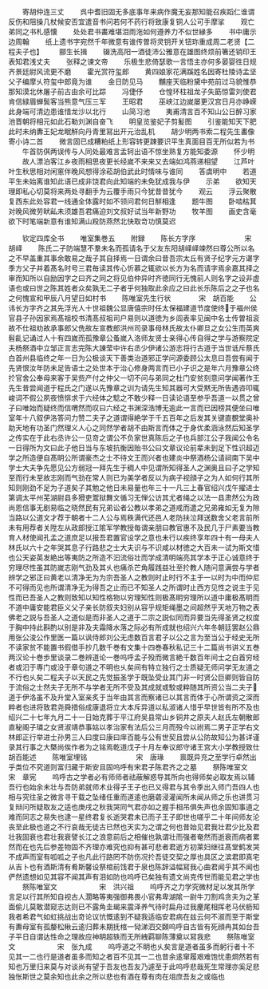 <!-- { "loadSidebar": true } -->
　　寄胡仲连三丈
　　呉中耆旧固无多底事年来病作魔无妄那知能召疾蹈仁谁谓反伤和阻操几杖候安否宜遣音书问若何不药行将致康复铜人公可手摩挲
　　观亡弟同之书札感懐
　　处处君书畵难堪泪雨沲如何遵养力不似世縁多
　　书中庸示边周翰
　　纸上遗书字宛然千年微意有谁传曽将灵钥开关钮珎重成周二老贤【二程夫子也】
　　郦生长揖
　　辍洗高阳一酒徒沛公雅意在雄图终烦前箸还销印王表知君浅丈夫
　　张释之谏文帝
　　乐极生悲倚瑟歌一言悟主亦何多晏婴徃日规齐景廷尉风流更不磨
　　霍光赏符玺郎
　　黄四娘家花满蹊姓名因寄杜陵诗孟坚父子编摩乆符玺中郎竟为谁
　　金日防见马
　　黼座天临粉黛中苑前过马貌惟恭那知漠北休屠子前古由余可比踪
　　冯倢伃
　　仓惶环柱祖龙子失筯惊雷刘使君肯信緑眉蝉鬓客当熊意气压三军
　　王昭君
　　巫峡江边嵗屡更汉宫日月亦峥嵘此身端可清边患谁惜龙沙以北行
　　山简习池
　　夷甫清言百不知山公日醉习家池晋朝将相元如此石勒刘渊自奋飞
　　明皇览鉴妃子剪髪图
　　引鉴能知天下肥此时未纳夀王妃龙眠觧向丹青里冩出开元治乱机
　　胡少明两书索二程先生畵像寄小诗二首
　　微言固已成糟粕纸上形容转更踈要识平生真面目百无所似若为书
　　牛首防倛两误传与人同处最难言孟轲出语不惊坐熟复方能知委源
　　怀少明
　　故人漂泊客江乡夜雨相思夜更长经嵗不来来又去端如鸿燕递相望
　　江芦叶叶生秋思相对闲窻伴晚风想得涂菘胡伯武此时情味与谁同
　　答虞明中
　　若道平生未始离谁知此语已成非饶君向此知端的未免犹成我与伊
　　示弟
　　欲知天理即私心切莫将来两处寻翻手为云覆手雨只今犹昔昔犹今
　　观云
　　浮云聚散复西东此处容君一线通全体露时如不领问君何日觧相逢
　　题牛图
　　卧啮枯萁对晚风微劳畎畆未须雄吾君痛迫刘文叔好试当年新野功
　　牧羊图
　　画史含毫欲下时笔端新意有谁知满山羖防燕然北快取竒功慎莫迟










　　钦定四库全书
　　唯室集巻五
　　附録
　　陈长方字序　　　　　　　宋　胡峄
　　陈氏二子防端慧不羣未名而孤请名于父友东阳胡峄峄竦然曰尊公所以名之不早盖重其事余敢易之哉子其自择焉一日谓余曰昔吾宗太丘有贤子纪字元方谌字季方父子并着髙名时号三君毎读其传心忻慕之辄欲以长方为名而请字焉余嘉其择之审而知所以自励因字之曰齐之同之将见伯仲异时齐徳同行无愧前人则名字之设非虚语也或曰世之陈其姓者众矣孰无二子者乎何独取此余应之曰此长乐陈后之之子也名之何愧宣和甲辰八月望日如村书
　　陈唯室先生行状　　　　宋　胡百能
　　公讳长方字齐之其先浮光人十世祖魏公显唐僖宗时任太保福建道节度使终于福州侯官县子孙因家焉髙祖校书清髙叔祖司户易则以道徳为乡闾表率见闽中名士传曽祖衮故不仕祖劝故承事郎父侁故左宣教郎洪州司录事母林氏故太仆卿旦之女公生而英爽髫齓记诵过人十有四嵗而孤豫章公蚤嵗入洛师友贤士亲得心传自得之学与游察院定夫杨祭酒中立邹正言志完陈大諌莹中许右丞少伊诸公游志将行古道于当世诋斥蔡氏白首州县临终之年一日为公极谈天下善类治道邪正学问源委顾公太息曰吾尝有闻于先贤恨汝年防未足告语士之处世本于治心修身两言而已小子识之是年六月豫章公终扵官舍公奉母来客于吴赀产付之仲父一切不问与弟同之杜门安贫刻意问学闻著作王先生昔尝闻道于程氏之门遂以先豫章之训为请先生知其器可大受黙无所告遇咨叩辄峻词不假公夙夜愤悱求于六经体之騐之不敢少释一日读论语至参乎吾道一以贯之曾子曰唯始而疑终而信喟然而叹曰六经之书渊深浩博无逾此一言而已因榜其便坐曰唯室年十八叙伊洛答问力赞二夫子之道谓得絶学于千五百年之后发其关键直覩堂奥补助天地有功圣门然理义人心之同然学者胡不由斯言而体之于身优柔涵泳然后知圣学之传实在于此右丞许公一见竒之谓公不负家世真陈后之子也兵部江公子我闻公令名一日得所为文曰此子他日当与东坡抗衡因贻书公曰文章议论前辈未到足下性识超迈学之所造便自髙眀公所谓豪杰之士不待文王而兴者也建炎中祭酒杨公请祠南下吴中学士大夫争先愿见公方弱冠一拜先生于稠人中见谓所知得圣人之渊奥且曰子之学知至而行未至故志刚而气劲在常人则已为美学者反以为病子视顔子之为人如何行其所知则刚劲不足为子道矣子其勉之他日未易量也年三十一凡三上春官绍兴戊午擢进士第调太平州芜湖尉县多猾吏鬻狱舞文循习无惮公访其尤者绳之以法一县肃然公为政尚恩信事无剧易临之晓然民有兄弟讼者公教以孝弟之道戒而遣之兄弟雍如无复为隙当路以公道文才荐于朝者十二人公与焉秩满代还邑人老防扶泣拜送数舍父老言前所未有用荐者关陞左从政郎授江隂军学教授毎谓亲朋曰教官惠不及民几于尸素要当教育人材使闻孔孟之道庶足以报吾君置官设学之意也未行以疾终享年四十有一母夫人林氏以六十之年哭其息子行路悲之士大夫识与不识咸以材徳之大百未一试为斯文惜也公天姿英发絶出等夷防之所造不汩流俗壮而学成清明端亮其学本于正心诚意终于穷理尽性虽其防嵗志刚气劲及其乆也痛杀芒角履践益壮至扵教人随问意满尝与学者辨学之邪正曰黄老以清净无为为宗吾圣人之教则时止时行不主于一以时为中而仲尼不可得而见也所谓清净无为得吾之止而已不知圣人之所谓时止西方见性之说主于见性而已吾圣人之教则致知以知性格物以穷理知性则极髙眀穷理所以道中庸极髙眀而不道中庸安能君臣义父子亲长防叙夫妇别从容乎规矩绳墨之间超然乎天地万物之表佛老之説与吾圣人之道似是而非圣人之道于二宗之説似同而异要当先得圣贤之权度于胸中持此斟酌以别是非及夫霜降水落之际必有所成就也绍兴六年冬朝廷罢赵公鼎用张公浚公作里医一篇以讽侍郎刘公无虑数百言君子以公之言为至当公于经史无所不读家贫不能置书假借手抄几数千巻有文集十四巻春秋私记三十二篇尚书讲义五巻两汉论十巻歩里谈录二巻辨道论一巻呜呼孟子殁而微言絶千数百年间士之白首穷经者或汩于専门或没于章句道之不明也乆矣间有特立独行之士质疑无师问学无友道之不行也乆矣二程夫子以天民之先觉振圣学于既坠受业其门非一时贤公巨卿则皆自防于流俗之士然夫子无所不与学者无所不受及其成就或駮或粹随其所资公当二夫子道于伊洛虽不及升堂入室亲炙于当年由其言而察诸已以其言而体于心所谓资之深而粹者也进将致君尧舜措俗成康退将立大本斥异道以私淑诸人惜乎早世皆有所不及也绍兴二十七年九月二十一日始克葬于平江府吴县常山乡铜井之原夫人赵氏左朝散郎直秘阁子璘之女贤淑靖恭事姑以孝治家有法后公三月而殁今以祔焉二男子正学右文林郎正行举进士孙男三人曰度曰康曰庠百能与公有世契且尝从公防故知公为甚详谨录其行事之大槩尚俟作者为之铭焉乾道戊子十月左奉议郎守诸王宫大小学教授致仕胡百能述
　　陈唯室埋铭　　　　　　　宋　唐瑑
　　禀既异充之至学行卓然出乎类位不究道则富归藏于斯安且固呜呼有宋君子陈君齐之之墓
　　祭陈唯室文　　　　　　　宋　章宪
　　呜呼古之学者必有师师者祛蔽解惑导其所向也得师矣必取友焉以辅吾行也始余未壮与吾防弟就师术业得子王子也已又得君与其令季出入师门吾四人也相与究往圣之微言寻干载之坠绪任重而道逺也磨砻浸灌闻所未闻从师之乐也讲贯习复辩问所疑取友之适也庚戌之秋我哭同气君亦如之握手相吊俱失声也余固知事道之难而同志之易失也逮一星终君复长逝哭君未已而子王子即世也嗟乎二十年间师友沦丧至此极也道之不行哀哉无徒古已然也天实为之谓之何也昔始见君我壮君少比及君壮我固衰也君壮我衰譬长江之浪意前后之相催也孰谓壮而强者奄然而逝衰而病者累然而在也先后参差物固不齐理亦难究也抑有甚可悲者君逝方初莱妇继往髙堂鹤发哭不成声而室有呱呱之子也凡此行路罔不防伤况扵吾徒交契之厚也具区之滨君即真宅从吉卜也有酒斯清有肴斯馨设祭棺前饯君于泉也陈辞溢幅冩我心曲君闻乎其不闻也俨然遗想如见其容不闻其声有泪如防也呜呼已矣独有遗文尚克传世而能见君之学也
　　祭陈唯室文　　　　　　宋　洪兴祖
　　呜呼齐之力学究微材足以发其所学言足以行其所知自视古人濶略等夷强御弗畏小官弗卑湖隂一尉牛刀割鸡贪夫为之革面偷儿莫敢潜窥志达则已不露角圭朅来震泽养气待时扁舟过我麈尾相挥老马伏枥知我者希君气如虹挑战出竒论议忼慨逺到不疑我适临安君病在兹云何不淑而至于斯堂有夀母室有孤嫠松楸云逺归葬未期抚棺一恸涕泗交頥呜呼自古皆有死顔冉其如台吾子平日自谓达性命之理故应神眀超轶而无所絏羁聊陈薄奠以冩我悲
　　祭陈唯室文　　　　　　宋　张九成
　　呜呼道之不眀也乆矣言是道者虽多而躬行者十不见其一二也行是道者虽多而知之者百不见其一二也昔余逺窜履艰难饱忧患烱然若有知也万里归来莫与对谈尚有望于吾友也吾友乃遽至于此呜呼悲哉死生常理亦奚足悲独怅斯世之莫余知也此余之所以悲也有酒在尊有肉在俎庶吾友之或临也












